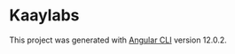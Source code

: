 # Kaaylabs

This project was generated with [Angular CLI](https://github.com/angular/angular-cli) version 12.0.2.

